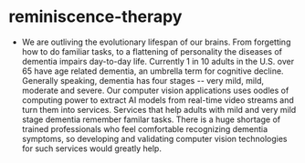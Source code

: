 # reminiscence-therapy

* We are outliving the evolutionary lifespan of our brains. From forgetting how to do familiar tasks, to a flattening of personality the diseases of dementia impairs day-to-day life.  Currently 1 in 10 adults in the U.S. over 65 have age related dementia, an umbrella term for cognitive decline.  Generally speaking, dementia has four stages -- very mild, mild, moderate and severe.  Our computer vision applications uses oodles of computing power to extract AI models from real-time video streams and turn them into services. Services that help adults with mild and very mild stage dementia remember familar tasks.  There is a huge shortage of trained professionals who feel comfortable recognizing dementia symptoms, so developing and validating computer vision technologies for such services would greatly help. 
